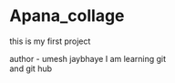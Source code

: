 # Apana_collage
this is my first project 

author - umesh jaybhaye
I am learning git
<br>
and git hub
